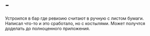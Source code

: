# -
Устроился в бар где ревизию считают в ручную с листом бумаги. 
Написал что-то и это сработало, но с костылями. Может получтся доделать до полноценного приложения.
